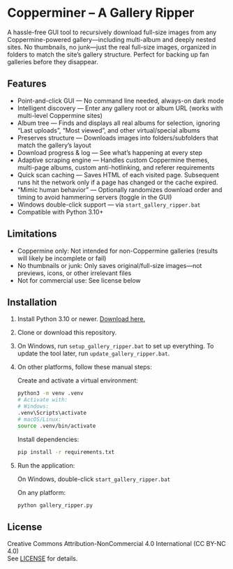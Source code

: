 # Copperminer – A Gallery Ripper

A hassle-free GUI tool to recursively download full-size images from any Coppermine-powered gallery—including multi-album and deeply nested sites. No thumbnails, no junk—just the real full-size images, organized in folders to match the site’s gallery structure. Perfect for backing up fan galleries before they disappear.

## Features

- Point-and-click GUI — No command line needed, always-on dark mode
- Intelligent discovery — Enter any gallery root or album URL (works with multi-level Coppermine sites)
- Album tree — Finds and displays all real albums for selection, ignoring “Last uploads”, “Most viewed”, and other virtual/special albums
- Preserves structure — Downloads images into folders/subfolders that match the gallery’s layout
- Download progress & log — See what’s happening at every step
- Adaptive scraping engine — Handles custom Coppermine themes, multi-page albums, custom anti-hotlinking, and referer requirements
- Quick scan caching — Saves HTML of each visited page. Subsequent runs hit the network only if a page has changed or the cache expired.
- “Mimic human behavior” — Optionally randomizes download order and timing to avoid hammering servers (toggle in the GUI)
- Windows double-click support — via `start_gallery_ripper.bat`
- Compatible with Python 3.10+

## Limitations

- Coppermine only: Not intended for non-Coppermine galleries (results will likely be incomplete or fail)
- No thumbnails or junk: Only saves original/full-size images—not previews, icons, or other irrelevant files
- Not for commercial use: See license below

## Installation

1. Install Python 3.10 or newer. [Download here.](https://www.python.org/downloads/)
2. Clone or download this repository.
3. On Windows, run `setup_gallery_ripper.bat` to set up everything. To update the tool later, run `update_gallery_ripper.bat`.
4. On other platforms, follow these manual steps:

   Create and activate a virtual environment:

   ```bash
   python3 -m venv .venv
   # Activate with:
   # Windows:
   .venv\Scripts\activate
   # macOS/Linux:
   source .venv/bin/activate
   ```

   Install dependencies:

   ```bash
   pip install -r requirements.txt
   ```

5. Run the application:

   On Windows, double-click `start_gallery_ripper.bat`

   On any platform:

   ```bash
   python gallery_ripper.py
   ```

## License

Creative Commons Attribution-NonCommercial 4.0 International (CC BY-NC 4.0)  
See [LICENSE](LICENSE) for details.
